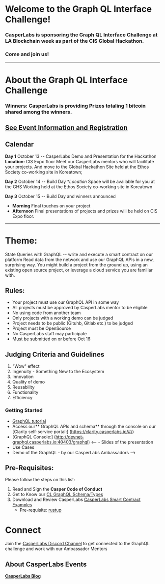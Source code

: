 # Welcome to the Graph QL Interface Challenge!

### CasperLabs is sponsoring the Graph QL Interface Challenge at LA Blockchain week as part of the CIS Global Hackathon. 
### Come and join us!
***

# About the Graph QL Interface Challenge 
### Winners: CasperLabs is providing Prizes totaling **1 bitcoin** shared among the winners.

## [See Event Information and Registration](https://www.eventbrite.com/e/the-global-hackathon-los-angeles-blockchain-week-tickets-64574824037)

## Calendar
**Day 1**  October 13 -- CasperLabs Demo and Presentation for the Hackathon 
**Location:**  CIS Expo floor 
Meet our CasperLabs mentors who will facilitate your projects.
And move to the Global Hackathon Site held at the Ethos Society co-working site in Koreatown; 

**Day 2**  October 14  -- Build Day
**Location* Space will be available for you at the GHS Working held at the Ethos Society co-working site in Koreatown 

**Day 3** October 15 -- Build Day and winners announced 
* **Morning** Final touches on your project
* **Afternoon** Final presentations of projects and prizes will be held on CIS Expo floor.
* ***

# Theme:
State Queries with GraphQL -- write and execute a smart contract on our platform 
Read data from the network and use our GraphQL APIs in a new, surprising way. You might build a project from the ground up, using an existing open source project, or leverage a cloud service you are familiar with.

## Rules:
- Your project must use our GraphQL API in some way
- All projects must be approved by CasperLabs mentor to be eligible
- No using code from another team
- Only projects with a working demo can be judged
- Project needs to be public (Gituhb, Gitlab etc.) to be judged
- Project must be OpenSource
- No CasperLabs staff may participate
- Must be submitted on or before Oct 16

## **Judging Criteria** and Guidelines 
1. "Wow" effect
1. Ingenuity - Something New to the Ecosystem
1. Innovation
1. Quality of demo
1. Reusability
1. Functionality
1. Efficiency

### **Getting Started**
- [GraphQL tutorial](https://graphql.org )
- Access our** GraphQL APIs and schema** through the console on our [Clarity self-service portal:] (https://clarity.casperlabs.io/#/) 
- [GraphQL Console:] (http://devnet-graphql.casperlabs.io:40403/graphql)
<-- - Slides of the presentation
- Use Cases
- Demo of the GraphQL - by our CasperLabs Ambassadors -->

## Pre-Requisites: 
Please follow the steps on this list:
1. Read and Sign the **Casper Code of Conduct**
2. Get to Know our [CL GraphQL Schema/Types](https://casperlabs.atlassian.net/wiki/spaces/EN/pages/92176385/GraphQL+Schema+Types) 
3. Download and Review CasperLabs [CasperLabs Smart Contract Examples](https://github.com/CasperLabs/contract-examples/tree/master)
   - Pre-requisite: [rustup](https://rustup.rs/)

# Connect
Join the [CasperLabs Discord Channel](https://discord.gg/n9bBs8W) to get connected to the GraphQL challenge and work with our Ambassador Mentors 

## About CasperLabs Events
**[CasperLabs Blog](https://medium.com/casperlabs)**  




